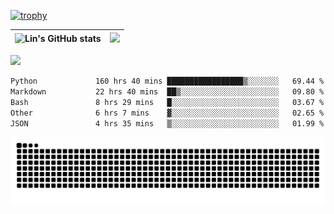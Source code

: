 [![trophy](https://github-profile-trophy.vercel.app/?username=ocss884&column=7)](https://github.com/ocss884)

| ![Lin's GitHub stats](https://github-readme-stats.vercel.app/api?username=ocss884&show_icons=true&hide_border=True&count_private=true) | ![](https://github-readme-streak-stats.herokuapp.com?user=ocss884&hide_border=true&date_format=M%20j%5B%2C%20Y%5D&ring=7EDDCF&fire=7EDDCF") |
| ------------------------------------------------------------ | ------------------------------------------------------------ |

![](https://komarev.com/ghpvc/?username=ocss884&color=brightgreen)

<!--START_SECTION:waka-->

```txt
Python             160 hrs 40 mins █████████████████▒░░░░░░░   69.44 %
Markdown           22 hrs 40 mins  ██▒░░░░░░░░░░░░░░░░░░░░░░   09.80 %
Bash               8 hrs 29 mins   █░░░░░░░░░░░░░░░░░░░░░░░░   03.67 %
Other              6 hrs 7 mins    ▓░░░░░░░░░░░░░░░░░░░░░░░░   02.65 %
JSON               4 hrs 35 mins   ▒░░░░░░░░░░░░░░░░░░░░░░░░   01.99 %
```

<!--END_SECTION:waka-->

<p align="center">
   <img src="https://github.com/ocss884/ocss884/blob/output/github-snake.svg" alt="snake">
</p>
